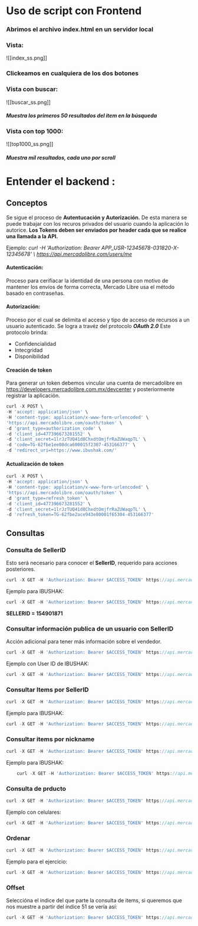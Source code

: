 # Uso de script con Frontend
### Abrimos el archivo index.html en un servidor local
### Vista:
![[index_ss.png]]
### Clickeamos en cualquiera de los dos botones
### Vista con buscar:
![[buscar_ss.png]]
##### Muestra los primeros 50 resultados del item en la búsqueda
### Vista con top 1000:
![[top1000_ss.png]]
##### Muestra mil resultados, cada uno por scroll


# Entender el backend :
## Conceptos
Se sigue el proceso de **Autentucación y Autorización.** De esta manera se puede trabajar con los recuros privados del usuario cuando la aplicación lo autorice.
**Los Tokens deben ser enviados por header cada que se realice una llamada a la API.**

Ejemplo: *curl -H 'Authorization: Bearer APP_USR-12345678-031820-X-12345678' \ https://api.mercadolibre.com/users/me*

#### Autenticación: 
Proceso para cerifiacar la identidad de una persona con motivo de mantener los envíos de forma correcta, Mercado Libre usa el método basado en contraseñas.
#### Autorización:
Proceso por el cual se delimita el acceso y tipo de acceso de recursos a un usuario autenticado.
Se logra a travéz del protocolo ***OAuth 2.0*** Este protocolo brinda:
- Confidencialidad
- Intecgridad
- Disponibilidad

#### Creación de token
Para generar un token debemos vincular una cuenta de mercadolibre en https://developers.mercadolibre.com.mx/devcenter y posteriormente  registrar la aplicación. 

```javascript
curl -X POST \
-H 'accept: application/json' \
-H 'content-type: application/x-www-form-urlencoded' \
'https://api.mercadolibre.com/oauth/token' \
-d 'grant_type=authorization_code' \
-d 'client_id=477396673281552' \
-d 'client_secret=1lrJzTUQ41d8ChxdtOmjfrRaZUWaqpTL' \
-d 'code=TG-62fbe1ee08dca600015f2307-453166377' \
-d 'redirect_uri=https://www.ibushak.com/'
```
#### Actualización de token
```javascript
curl -X POST \
-H 'accept: application/json' \
-H 'content-type: application/x-www-form-urlencoded' \
'https://api.mercadolibre.com/oauth/token' \
-d 'grant_type=refresh_token' \
-d 'client_id=477396673281552' \
-d 'client_secret=1lrJzTUQ41d8ChxdtOmjfrRaZUWaqpTL' \
-d 'refresh_token=TG-62fbe2ace943e80001f65304-453166377'
```

## Consultas
### Consulta de SellerID
Esto será necesario para conocer el **SellerID**, requerido para acciones posteriores.
```javascript
curl -X GET -H 'Authorization: Bearer $ACCESS_TOKEN' https://api.mercadolibre.com/sites/$SITE_ID/search?nickname=$NICKNAME
```

 Ejemplo para IBUSHAK: 
 ```javascript 
curl -X GET -H 'Authorization: Bearer $ACCESS_TOKEN' https://api.mercadolibre.com/sites/MLM/search?nickname=IBUSHAK+OFICIALES
 ```
**SELLERID = 154901871**


### Consultar información publica de un usuario con SellerID
Acción adicional para tener más información sobre el vendedor.

```javascript
curl -X GET -H 'Authorization: Bearer $ACCESS_TOKEN' https://api.mercadolibre.com/users/$USER_ID
```

Ejemplo con User ID de IBUSHAK:
```javascript
curl -X GET -H 'Authorization: Bearer $ACCESS_TOKEN' https://api.mercadolibre.com/users/154901871
```


### Consultar Items por SellerID
```javascript
curl -X GET -H 'Authorization: Bearer $ACCESS_TOKEN' https://api.mercadolibre.com/sites/$SITE_ID/search?seller_id=$SELLER_ID
```

Ejemplo para IBUSHAK:
```javascript
curl -X GET -H 'Authorization: Bearer $ACCESS_TOKEN' https://api.mercadolibre.com/sites/MLM/search?seller_id=154901871
```

### Consultar items por nickname
```javascript
curl -X GET -H 'Authorization: Bearer $ACCESS_TOKEN' https://api.mercadolibre.com/sites/$SITE_ID/search?nickname=$NICKNAME
```

Ejemplo para IBUSHAK:
```javascript
	curl -X GET -H 'Authorization: Bearer $ACCESS_TOKEN' https://api.mercadolibre.com/sites/MLM/search?nickname=IBUSHAK OFICIALES
```

### Consulta de prducto
 ```javascript
 curl -X GET -H 'Authorization: Bearer $ACCESS_TOKEN' https://api.mercadolibre.com/sites/MLA/search?q=Motorola%20G6
```

Ejemplo con celulares:
 ```javascript
curl -X GET -H 'Authorization: Bearer $ACCESS_TOKEN' https://api.mercadolibre.com/sites/MLM/search?q=Celular
```

### Ordenar
```javascript
curl -X GET -H 'Authorization: Bearer $ACCESS_TOKEN' https://api.mercadolibre.com/sites/$SITE_ID/search?seller_id=$SELLER_ID&sort=price_asc
```

Ejemplo para el ejercicio:
```javascript
curl -X GET -H 'Authorization: Bearer $ACCESS_TOKEN' https://api.mercadolibre.com/sites/MLM/search?q=Celular&sort=price_asc
```

### Offset
Seleccióna el indice del que parte la consulta de items, si queremos que nos muestre a partir del índice 51 se vería así:
```javascript
curl -X GET -H 'Authorization: Bearer $ACCESS_TOKEN' https://api.mercadolibre.com/sites/MLM/search?q=Celular&offset=1&sort=price_asc
```

